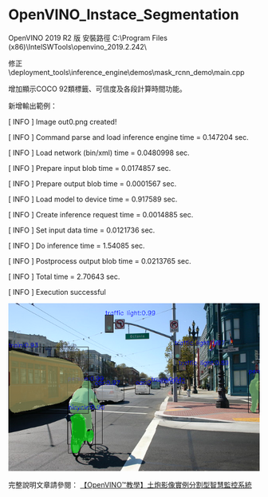 # OpenVINO_Instace_Segmentation

OpenVINO 2019 R2 版
安裝路徑 C:\Program Files (x86)\IntelSWTools\openvino_2019.2.242\

修正 \deployment_tools\inference_engine\demos\mask_rcnn_demo\main.cpp

增加顯示COCO 92類標籤、可信度及各段計算時間功能。

新增輸出範例：

[ INFO ] Image out0.png created!

[ INFO ] Command parse and load inference engine time = 0.147204 sec.

[ INFO ] Load network  (bin/xml) time = 0.0480998 sec.

[ INFO ] Prepare input blob time = 0.0174857 sec.

[ INFO ] Prepare output blob time = 0.0001567 sec.

[ INFO ] Load model to device time = 0.917589 sec.

[ INFO ] Create inference request time = 0.0014885 sec.

[ INFO ] Set input data time = 0.0121736 sec.

[ INFO ] Do inference time = 1.54085 sec.

[ INFO ] Postprocess output blob time = 0.0213765 sec.

[ INFO ] Total time = 2.70643 sec.

[ INFO ] Execution successful

![image](https://raw.githubusercontent.com/OmniXRI/OpenVINO_Instace_Segmentation/master/out_581061_g3r_FP32.png)

完整說明文章請參閱： <a href="http://omnixri.blogspot.com/2019/09/openvino.html" target="_blank">【OpenVINO™教學】土炮影像實例分割型智慧監控系統</a> 

